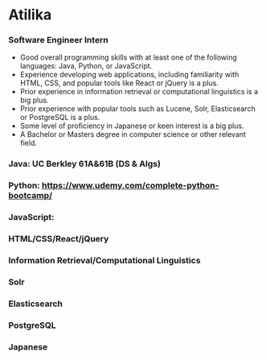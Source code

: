# Atilika

### Software Engineer Intern

* Good overall programming skills with at least one of the following languages: Java, Python, or JavaScript.
* Experience developing web applications, including familiarity with HTML, CSS, and popular tools like React or jQuery is a plus.
* Prior experience in information retrieval or computational linguistics is a big plus.
* Prior experience with popular tools such as Lucene, Solr, Elasticsearch or PostgreSQL is a plus.
* Some level of proficiency in Japanese or keen interest is a big plus.
* A Bachelor or Masters degree in computer science or other relevant field.

### Java: UC Berkley 61A&61B (DS & Algs)
### Python: https://www.udemy.com/complete-python-bootcamp/
### JavaScript:
### HTML/CSS/React/jQuery
### Information Retrieval/Computational Linguistics
### Solr
### Elasticsearch
### PostgreSQL
### Japanese
